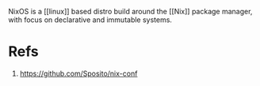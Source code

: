 NixOS is a [[linux]] based distro build around the [[Nix]] package manager, with focus on declarative and immutable systems.

# Refs
1. https://github.com/Sposito/nix-conf
